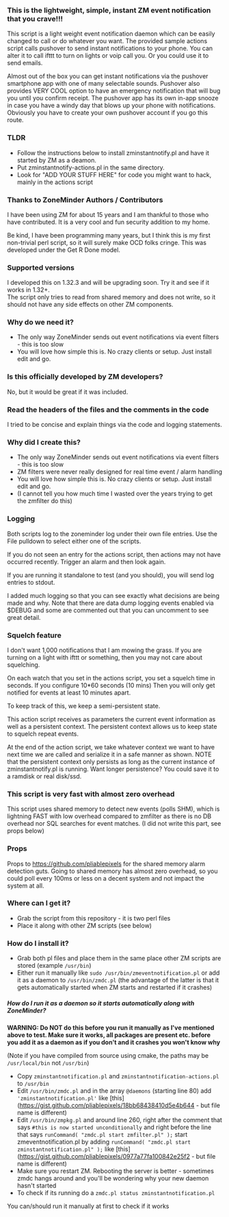 
### This is the lightweight, simple, instant ZM event notification that you crave!!!
This script is a light weight event notification daemon which can be easily changed to call or 
do whatever you want.  The provided sample actions script calls pushover to send instant notifications
to your phone.  You can alter it to call ifttt to turn on lights or voip call you.
Or you could use it to send emails.  

Almost out of the box you can get instant notifications via the pushover smartphone app
with one of many selectable sounds.  Pushover also provides VERY COOL option to have an emergency 
notification that will bug you until you confirm receipt.  The pushover app has its own
in-app snooze in case you have a windy day that blows up your phone with notifications.
Obviously you have to create your own pushover account if you go this route.

### TLDR
* Follow the instructions below to install zminstantnotify.pl and have it started by ZM as a deamon.
* Put zminstantnotify-actions.pl in the same directory.
* Look for "ADD YOUR STUFF HERE" for code you might want to hack, mainly in the actions script

### Thanks to ZoneMinder Authors / Contributors
I have been using ZM for about 15 years and I am thankful to those who have 
contributed.  It is a very cool and fun security addition to my home. 

Be kind, I have been programming many years, but I think this is my first non-trivial perl script, so it will surely make OCD folks cringe.  This was developed under the Get R Done model.

### Supported versions
I developed this on 1.32.3 and will be upgrading soon.  Try it and see if it works in 1.32+.  
The script only tries to read from shared memory and does not write, so it should not have any 
side effects on other ZM components.

### Why do we need it?
* The only way ZoneMinder sends out event notifications via event filters - this is too slow
* You will love how simple this is.  No crazy clients or setup.  Just install edit and go.


### Is this officially developed by ZM developers?
No, but it would be great if it was included.

### Read the headers of the files and the comments in the code
I tried to be concise and explain things via the code and logging statements.

### Why did I create this?
* The only way ZoneMinder sends out event notifications via event filters - this is too slow
* ZM filters were never really designed for real time event / alarm handling
* You will love how simple this is.  No crazy clients or setup.  Just install edit and go.
* (I cannot tell you how much time I wasted over the years trying to get the zmfilter
do this)

### Logging
Both scripts log to the zoneminder log under their own file entries.  Use the File pulldown to select either one of the scripts.

If you do not seen an entry for the actions script, then actions may not have occurred recently.  Trigger an alarm and then look again.

If you are running it standalone to test (and you should), you will send log entries to stdout.

I added much logging so that you can see exactly what decisions are being made and why.  Note
that there are data dump logging events enabled via $DEBUG and some are commented out that you can uncomment to see great detail.

### Squelch feature
I don't want 1,000 notifications that I am mowing the grass.  If you are turning on a light with ifttt or something, then
you may not care about squelching.

On each watch that you set in the actions script, you set a squelch time in seconds.  If you configure 10*60 seconds (10 mins)
Then you will only get notified for events at least 10 minutes apart. 

To keep track of this, we keep a semi-persistent state.

This action script receives as parameters the current event information as well as a persistent context.  The persistent context
allows us to keep state to squelch repeat events.

At the end of the action script, we take whatever context we want to have next time we are called and serialize it
in a safe manner as shown.  NOTE that the persistent context only persists as long as the current instance of 
zminstantnotify.pl is running. Want longer persistence?  You could save it to a ramdisk or real disk/ssd.

### This script is very fast with almost zero overhead
This script uses shared memory to detect new events (polls SHM), which is 
lightning FAST with low overhead compared to zmfilter
as there is no DB overhead nor SQL searches for event matches.  (I did not write this part, see props below)

### Props
Props to https://github.com/pliablepixels for the shared memory alarm detection guts.
Going to shared memory has almost zero overhead, so you could poll every 100ms or less
on a decent system and not impact the system at all.

### Where can I get it?
* Grab the script from this repository - it is two perl files
* Place it along with other ZM scripts (see below)

### How do I install it?

* Grab both pl files and place them in the same place other ZM scripts are stored (example ``/usr/bin``)
* Either run it manually like ``sudo /usr/bin/zmeventnotification.pl`` or add it as a daemon to ``/usr/bin/zmdc.pl`` (the advantage of the latter is that it gets automatically started when ZM starts
and restarted if it crashes)

##### How do I run it as a daemon so it starts automatically along with ZoneMinder?

**WARNING: Do NOT do this before you run it manually as I've mentioned above to test. Make sure it works, all packages are present etc. before you 
add it as  a daemon as if you don't and it crashes you won't know why**

(Note if you have compiled from source using cmake, the paths may be ``/usr/local/bin`` not ``/usr/bin``)

* Copy ``zminstantnotification.pl`` and ``zminstantnotification-actions.pl`` to ``/usr/bin``
* Edit ``/usr/bin/zmdc.pl`` and in the array ``@daemons`` (starting line 80) add ``'zminstantnotification.pl'`` like [this](https://gist.github.com/pliablepixels/18bb68438410d5e4b644 - but file name is different)
* Edit ``/usr/bin/zmpkg.pl`` and around line 260, right after the comment that says ``#this is now started unconditionally`` and right before the line that says ``runCommand( "zmdc.pl start zmfilter.pl" );`` start zmeventnotification.pl by adding ``runCommand( "zmdc.pl start zminstantnotification.pl" );`` like  [this](https://gist.github.com/pliablepixels/0977a77fa100842e25f2 - but file name is different)
* Make sure you restart ZM. Rebooting the server is better - sometimes zmdc hangs around and you'll be wondering why your new daemon hasn't started
* To check if its running do a ``zmdc.pl status zminstantnotification.pl``

You can/should run it manually at first to check if it works 

